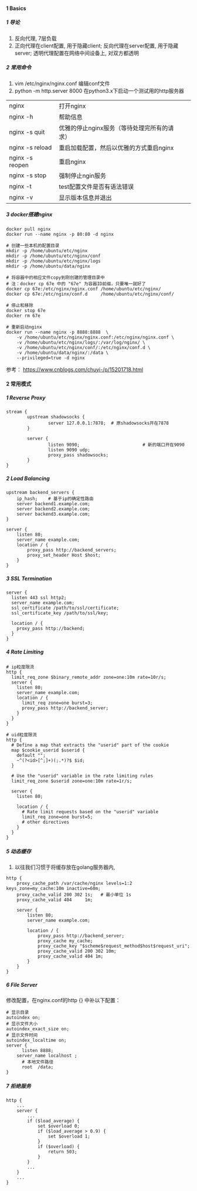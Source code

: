 



#### 1 Basics

##### 1 导论

1. 反向代理, 7层负载
2. 正向代理在client配置, 用于隐藏client; 反向代理在server配置, 用于隐藏server; 透明代理配置在网络中间设备上, 对双方都透明



##### 2 常用命令

1. vim /etc/nginx/nginx.conf 编辑conf文件
2. python -m http.server 8000 在python3.x下启动一个测试用的http服务器



|                 |                                             |      |
| --------------- | ------------------------------------------- | ---- |
| nginx           | 打开nginx                                   |      |
| nginx -h        | 帮助信息                                    |      |
| nginx -s quit   | 优雅的停止nginx服务（等待处理完所有的请求） |      |
| nginx -s reload | 重启加载配置，然后以优雅的方式重启nginx     |      |
| nginx -s reopen | 重启nginx                                   |      |
| nginx -s stop   | 强制停止ngin服务                            |      |
| nginx -t        | test配置文件是否有语法错误                  |      |
| nginx -v        | 显示版本信息并退出                          |      |



##### 3 docker搭建nginx

```shell
docker pull nginx
docker run --name nginx -p 80:80 -d nginx

# 创建一些本机的配置目录
mkdir -p /home/ubuntu/etc/nginx
mkdir -p /home/ubuntu/etc/nginx/conf
mkdir -p /home/ubuntu/etc/nginx/logs
mkdir -p /home/ubuntu/data/nginx

# 将容器中的相应文件copy到刚创建的管理目录中
# 注：docker cp 67e 中的 "67e" 为容器ID前缀，只要唯一就好了
docker cp 67e:/etc/nginx/nginx.conf /home/ubuntu/etc/nginx/
docker cp 67e:/etc/nginx/conf.d     /home/ubuntu/etc/nginx/conf/

# 停止和移除
docker stop 67e
docker rm 67e
```



```shell
# 重新启动nginx
docker run --name nginx -p 8888:8888  \
	-v /home/ubuntu/etc/nginx/nginx.conf:/etc/nginx/nginx.conf \
	-v /home/ubuntu/etc/nginx/logs/:/var/log/nginx/ \
	-v /home/ubuntu/etc/nginx/conf/:/etc/nginx/conf.d \
	-v /home/ubuntu/data/nginx/:/data \
	--privileged=true -d nginx
```

参考： https://www.cnblogs.com/chuyi-/p/15201718.html



#### 2 常用模式

##### 1 Reverse Proxy

```nginx
stream {
        upstream shadowsocks {
                server 127.0.0.1:7878;  # 原shadowsocks开在7878
        }

        server {
                listen 9090;						# 新的端口开在9090
                listen 9090 udp;
                proxy_pass shadowsocks;
        }
}
```



##### 2 Load Balancing

```nginx
upstream backend_servers {
  	ip_hash;	# 基于ip的确定性路由
    server backend1.example.com;
    server backend2.example.com;
    server backend3.example.com;
}

server {
    listen 80;
    server_name example.com;
    location / {
        proxy_pass http://backend_servers;
        proxy_set_header Host $host;
    }
}

```



##### 3 SSL Termination

```nginx
server {
  listen 443 ssl http2;
  server_name example.com;
  ssl_certificate /path/to/ssl/certificate;
  ssl_certificate_key /path/to/ssl/key;

  location / {
    proxy_pass http://backend;
  }
}
```



##### 4 Rate Limiting



```nginx
# ip粒度限流
http {
  limit_req_zone $binary_remote_addr zone=one:10m rate=10r/s;
  server {
    listen 80;
    server_name example.com;
    location / {
      limit_req zone=one burst=3;
      proxy_pass http://backend_server;
    }
  }
}
```



```nginx
# uid粒度限流
http {
  # Define a map that extracts the "userid" part of the cookie
  map $cookie_userid $userid {
    default "";
    ~^(?<id>[^;]+)(;.*)?$ $id;
  }

  # Use the "userid" variable in the rate limiting rules
  limit_req_zone $userid zone=one:10m rate=1r/s;

  server {
    listen 80;

    location / {
      # Rate limit requests based on the "userid" variable
      limit_req zone=one burst=5;
      # other directives
    }
  }
}

```





##### 5 动态缓存

1. 以往我们习惯于将缓存放在golang服务器内,



```nginx
http {
    proxy_cache_path /var/cache/nginx levels=1:2 keys_zone=my_cache:10m inactive=60m;
    proxy_cache_valid 200 302 1s;	# 最小单位 1s
    proxy_cache_valid 404     1m;

    server {
        listen 80;
        server_name example.com;

        location / {
            proxy_pass http://backend_server;
            proxy_cache my_cache;
            proxy_cache_key "$scheme$request_method$host$request_uri";
            proxy_cache_valid 200 302 10m;
            proxy_cache_valid 404 1m;
        }
    }
}
```



##### 6 File Server

修改配置，在nginx.conf的http {} 中补以下配置：

```nginx
# 显示目录
autoindex on;
# 显示文件大小
autoindex_exact_size on;
# 显示文件时间
autoindex_localtime on;
server {
	  listen 8888;
    server_name localhost ;
	  # 本地文件路径
	  root  /data;
}
```



##### 7 拒绝服务

```nginx
http {
    ...
    server {
        ...
        if ($load_average) {
            set $overload 0;
            if ($load_average > 0.9) {
                set $overload 1;
            }
            if ($overload) {
                return 503;
            }
        }
        ...
    }
    ...
}

```



